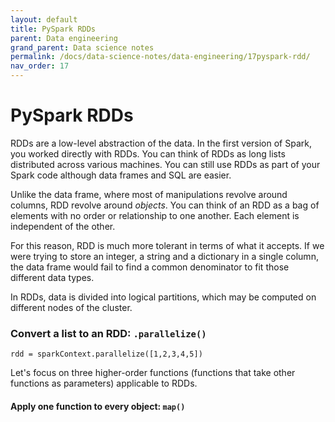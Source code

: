 ```yaml
---
layout: default
title: PySpark RDDs
parent: Data engineering
grand_parent: Data science notes
permalink: /docs/data-science-notes/data-engineering/17pyspark-rdd/
nav_order: 17
---
```


# PySpark RDDs

RDDs are a low-level abstraction of the data. In the first version of Spark, you worked directly with RDDs. You can think of RDDs as long lists distributed across various machines. You can still use RDDs as part of your Spark code although data frames and SQL are easier.

Unlike the data frame, where most of manipulations revolve around columns, RDD revolve around *objects*. You can think of an RDD as a bag of elements with no order or relationship to one another. Each element is independent of the other.

For this reason, RDD is much more tolerant in terms of what it accepts. If we were trying to store an integer, a string and a dictionary in a single column, the data frame would fail to find a common denominator to fit those different data types.

In RDDs, data is divided into logical partitions, which may be computed on different nodes of the cluster.

### Convert a list to an RDD: `.parallelize()`

```
rdd = sparkContext.parallelize([1,2,3,4,5])
```

Let's focus on three higher-order functions (functions that take other functions as parameters) applicable to RDDs.

#### Apply one function to every object: `map()`
